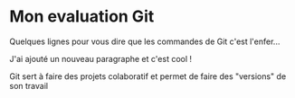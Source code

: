 # Mon evaluation Git

Quelques lignes pour vous dire que les commandes de Git c'est l'enfer...

J'ai ajouté un nouveau paragraphe et c'est cool !

Git sert à faire des projets colaboratif et permet de faire des "versions" de son travail
